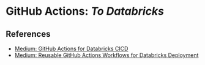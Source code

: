 # GitHub Actions: _To Databricks_

## References

* [Medium: GitHub Actions for Databricks CICD](https://medium.com/@danieljimgarcia/github-actions-for-databricks-ci-cd-ab6335bfd521)
* [Medium: Reusable GitHub Actions Workflows for Databricks Deployment](https://medium.com/marvelous-mlops/reusable-github-actions-workflows-for-databricks-deployment-with-dbx-97e94f215611)
